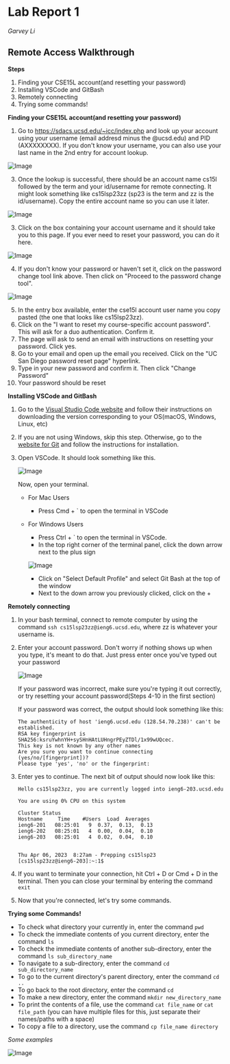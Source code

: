 # Lab Report 1
*Garvey Li*

## Remote Access Walkthrough

**Steps**
1. Finding your CSE15L account(and resetting your password)
2. Installing VSCode and GitBash
3. Remotely connecting
4. Trying some commands!

**Finding your CSE15L account(and resetting your password)**
1. Go to https://sdacs.ucsd.edu/~icc/index.php and look up your account using your username (email addresd minus the @ucsd.edu) and PID (AXXXXXXXX). If you don't know your username, you can also use your last name in the 2nd entry for account lookup.

![Image](account_lookup.PNG)

3. Once the lookup is successful, there should be an account name cs15l followed by the term and your id/username for remote connecting. It might look something like cs15lsp23zz (sp23 is the term and zz is the id/username). Copy the entire account name so you can use it later.

![Image](cse_acc.PNG)

3. Click on the box containing your account username and it should take you to this page. If you ever need to reset your password, you can do it here.

![Image](cse_acc_details.PNG)

4. If you don't know your password or haven't set it, click on the password change tool link above. Then click on "Proceed to the password change tool".

![Image](password_reset.PNG)

5. In the entry box available, enter the cse15l account user name you copy pasted (the one that looks like cs15lsp23zz).
6. Click on the "I want to reset my course-specific account password". This will ask for a duo authentication. Confirm it. 
7. The page will ask to send an email with instructions on resetting your password. Click yes.
8. Go to your email and open up the email you received. Click on the "UC San Diego password reset page" hyperlink.
9. Type in your new password and confirm it. Then click "Change Password"
10. Your password should be reset


**Installing VSCode and GitBash**
1. Go to the [Visual Studio Code website](https://code.visualstudio.com/) and follow their instructions on downloading the version corresponding to your OS(macOS, Windows, Linux, etc)
2. If you are not using Windows, skip this step. Otherwise, go to the [website for Git](https://gitforwindows.org/) and follow the instructions for installation.
3. Open VSCode. It should look something like this.

   ![Image](vsc_screenshot.PNG)
   
   Now, open your terminal.
   
    * For Mac Users
        * Press Cmd + ` to open the terminal in VSCode
    * For Windows Users
        * Press Ctrl + ` to open the terminal in VSCode. 
        * In the top right corner of the terminal panel, click the down arrow next to the plus sign
        
        ![Image](default_profile.png)
        * Click on "Select Default Profile" and select Git Bash at the top of the window
        * Next to the down arrow you previously clicked, click on the + 

**Remotely connecting**
1. In your bash terminal, connect to remote computer by using the command `ssh cs15lsp23zz@ieng6.ucsd.edu`, where zz is whatever your username is.
2. Enter your account password. Don't worry if nothing shows up when you type, it's meant to do that. Just press enter once you've typed out your password

   ![Image](ssh_screenshot.PNG)
   
   If your password was incorrect, make sure you're typing it out correctly, or try resetting your account password(Steps 4-10 in the first section)
   
   If your password was correct, the output should look something like this:
   
   ```
   The authenticity of host 'ieng6.ucsd.edu (128.54.70.238)' can't be established.
   RSA key fingerprint is SHA256:ksruYwhnYH+sySHnHAtLUHngrPEyZTDl/1x99wUQcec.
   This key is not known by any other names
   Are you sure you want to continue connecting (yes/no/[fingerprint])? 
   Please type 'yes', 'no' or the fingerprint: 
   ```
   
3. Enter yes to continue. The next bit of output should now look like this: 

   ``` 
   Hello cs15lsp23zz, you are currently logged into ieng6-203.ucsd.edu

   You are using 0% CPU on this system

   Cluster Status
   Hostname     Time    #Users  Load  Averages
   ieng6-201   08:25:01   9  0.37,  0.13,  0.13
   ieng6-202   08:25:01   4  0.00,  0.04,  0.10
   ieng6-203   08:25:01   4  0.02,  0.04,  0.10


   Thu Apr 06, 2023  8:27am - Prepping cs15lsp23
   [cs15lsp23zz@ieng6-203]:~:1$

   ```
   
4. If you want to terminate your connection, hit Ctrl + D or Cmd + D in the terminal. Then you can close your terminal by entering the command `exit`

5. Now that you're connected, let's try some commands.

**Trying some Commands!**
* To check what directory your currently in, enter the command `pwd`
* To check the immediate contents of you current directory, enter the command `ls`
* To check the immediate contents of another sub-directory, enter the command `ls sub_directory_name`
* To navigate to a sub-directory, enter the command `cd sub_directory_name` 
* To go to the current directory's parent directory, enter the command `cd ..`
* To go back to the root directory, enter the command `cd`
* To make a new directory, enter the command `mkdir new_directory_name`
* To print the contents of a file, use the command `cat file_name` or `cat file_path` (you can have multiple files for this, just separate their names/paths with a space)
* To copy a file to a directory, use the command `cp file_name directory`

*Some examples*

![Image](bash_commands.PNG)

